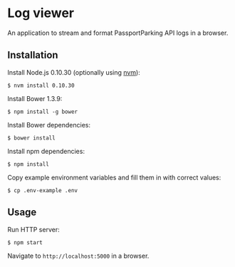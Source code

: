 # Log viewer

An application to stream and format PassportParking API logs in a browser.

## Installation

Install Node.js 0.10.30 (optionally using [nvm][1]):

    $ nvm install 0.10.30

Install Bower 1.3.9:

    $ npm install -g bower

Install Bower dependencies:

    $ bower install

Install npm dependencies:

    $ npm install

Copy example environment variables and fill them in with correct values:

    $ cp .env-example .env

## Usage

Run HTTP server:

    $ npm start

Navigate to `http://localhost:5000` in a browser.

[1]: https://github.com/creationix/nvm
